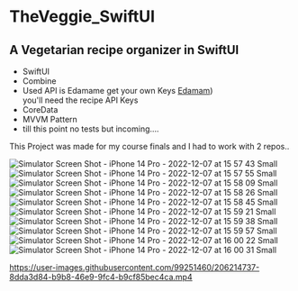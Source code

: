 # TheVeggie_SwiftUI
## A Vegetarian recipe organizer in SwiftUI

- SwiftUI
- Combine
- Used API is Edamame get your own Keys [Edamam](https://www.edamam.com))<br/> you'll need the recipe API Keys
- CoreData
- MVVM Pattern
- till this point no tests but incoming....

This Project was made for my course finals and I had to work with 2 repos..


![Simulator Screen Shot - iPhone 14 Pro - 2022-12-07 at 15 57 43 Small](https://user-images.githubusercontent.com/99251460/206215029-4652653f-bd93-4b11-b7fa-f277223adbae.jpeg)
![Simulator Screen Shot - iPhone 14 Pro - 2022-12-07 at 15 57 55 Small](https://user-images.githubusercontent.com/99251460/206215034-e5fdcbe3-4454-4eea-b1b1-1974b6f588d8.jpeg)
![Simulator Screen Shot - iPhone 14 Pro - 2022-12-07 at 15 58 09 Small](https://user-images.githubusercontent.com/99251460/206215036-942e2548-e387-498f-b241-72cd03130077.jpeg)
![Simulator Screen Shot - iPhone 14 Pro - 2022-12-07 at 15 58 26 Small](https://user-images.githubusercontent.com/99251460/206215038-bc9b105c-adc5-4bec-836b-92d9a22bb516.jpeg)
![Simulator Screen Shot - iPhone 14 Pro - 2022-12-07 at 15 58 45 Small](https://user-images.githubusercontent.com/99251460/206215040-a733dac8-3749-40a1-b503-43374dfa95ce.jpeg)
![Simulator Screen Shot - iPhone 14 Pro - 2022-12-07 at 15 59 21 Small](https://user-images.githubusercontent.com/99251460/206215044-a6cb096b-7021-4b97-928a-6372a13a12d9.jpeg)
![Simulator Screen Shot - iPhone 14 Pro - 2022-12-07 at 15 59 38 Small](https://user-images.githubusercontent.com/99251460/206215049-c0a549c2-a774-4e00-88fa-41a76782f2b8.jpeg)
![Simulator Screen Shot - iPhone 14 Pro - 2022-12-07 at 15 59 57 Small](https://user-images.githubusercontent.com/99251460/206215052-447b628d-0cd5-4af3-8359-9ec440d6617e.jpeg)
![Simulator Screen Shot - iPhone 14 Pro - 2022-12-07 at 16 00 22 Small](https://user-images.githubusercontent.com/99251460/206215053-93dcb3d1-8f7e-4473-a1ac-1fd60fef51e8.jpeg)
![Simulator Screen Shot - iPhone 14 Pro - 2022-12-07 at 16 00 31 Small](https://user-images.githubusercontent.com/99251460/206215054-9cd309f5-2e3e-4372-aedb-ee924c606f0e.jpeg)


https://user-images.githubusercontent.com/99251460/206214737-8dda3d84-b9b8-46e9-9fc4-b9cf85bec4ca.mp4

